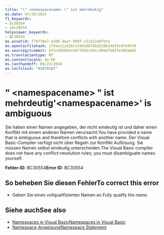 ```yaml
---
title: "\" <namespacename> \" ist mehrdeutig"
ms.date: 07/20/2015
f1_keywords:
- bc30554
- vbc30554
helpviewer_keywords:
- BC30554
ms.assetid: f79778e7-a300-4eef-999f-c5cb22e0fbfa
ms.openlocfilehash: 1f9ae112d16c134d1697dbd220b244f9c0fe9470
ms.sourcegitcommit: bf5c5850654187705bc94cc40ebfb62fe346ab02
ms.translationtype: MT
ms.contentlocale: de-DE
ms.lasthandoff: 09/23/2020
ms.locfileid: "91074107"
---
```

# <a name="namespacename-is-ambiguous"></a><span data-ttu-id="62248-102">" \<namespacename> " ist mehrdeutig</span><span class="sxs-lookup"><span data-stu-id="62248-102">'\<namespacename>' is ambiguous</span></span>

<span data-ttu-id="62248-103">Sie haben einen Namen angegeben, der nicht eindeutig ist und daher einen Konflikt mit einem anderen Namen verursacht.</span><span class="sxs-lookup"><span data-stu-id="62248-103">You have provided a name that is ambiguous and therefore conflicts with another name.</span></span> <span data-ttu-id="62248-104">Der Visual Basic-Compiler verfügt nicht über Regeln zur Konflikt Auflösung. Sie müssen Namen selbst eindeutig unterscheiden.</span><span class="sxs-lookup"><span data-stu-id="62248-104">The Visual Basic compiler does not have any conflict-resolution rules; you must disambiguate names yourself.</span></span>  
  
 <span data-ttu-id="62248-105">**Fehler-ID:** BC30554</span><span class="sxs-lookup"><span data-stu-id="62248-105">**Error ID:** BC30554</span></span>  
  
## <a name="to-correct-this-error"></a><span data-ttu-id="62248-106">So beheben Sie diesen Fehler</span><span class="sxs-lookup"><span data-stu-id="62248-106">To correct this error</span></span>  
  
- <span data-ttu-id="62248-107">Geben Sie einen vollqualifizierten Namen an.</span><span class="sxs-lookup"><span data-stu-id="62248-107">Fully qualify the name.</span></span>  
  
## <a name="see-also"></a><span data-ttu-id="62248-108">Siehe auch</span><span class="sxs-lookup"><span data-stu-id="62248-108">See also</span></span>

- [<span data-ttu-id="62248-109">Namespaces in Visual Basic</span><span class="sxs-lookup"><span data-stu-id="62248-109">Namespaces in Visual Basic</span></span>](../programming-guide/program-structure/namespaces.md)
- [<span data-ttu-id="62248-110">Namespace-Anweisung</span><span class="sxs-lookup"><span data-stu-id="62248-110">Namespace Statement</span></span>](../language-reference/statements/namespace-statement.md)
